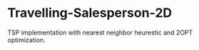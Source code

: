 # Travelling-Salesperson-2D

TSP implementation with nearest neighbor heurestic and 2OPT optimization.
